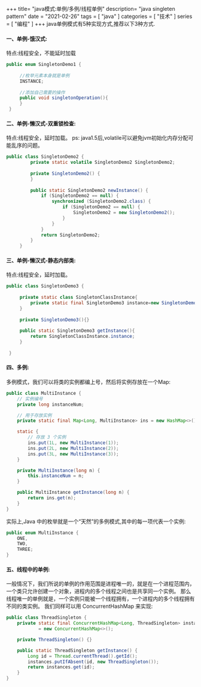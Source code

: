 +++
title= "java模式:单例/多例/线程单例"
description= "java singleten pattern"
date = "2021-02-26"
tags = [
    "java"
]
categories = [
  "技术"
]
series = [
  "编程"
]
+++
 java单例模式有5种实现方式,推荐以下3种方式. 

#### 一、单例-饿汉式:

特点:线程安全，不能延时加载
```java
public enum SingletonDemo1 {
      
     //枚举元素本身就是单例
     INSTANCE;
      
     //添加自己需要的操作
     public void singletonOperation(){     
     }
 }
```

#### 二、单例-懒汉式-双重锁检查:

特点:线程安全，延时加载。
ps: java1.5后,volatile可以避免jvm初始化内存分配可能乱序的问题。

```java
public class SingletonDemo2 {
         private static volatile SingletonDemo2 SingletonDemo2;
  
         private SingletonDemo2() {
         }
  
         public static SingletonDemo2 newInstance() {
             if (SingletonDemo2 == null) {
                 synchronized (SingletonDemo2.class) {
                     if (SingletonDemo2 == null) {
                         SingletonDemo2 = new SingletonDemo2();
                     }
                 }
             }
             return SingletonDemo2;
         }
     }

```
#### 三、单例-懒汉式-静态内部类:

特点:线程安全，延时加载。

```java
public class SingletonDemo3 {
      
     private static class SingletonClassInstance{
         private static final SingletonDemo3 instance=new SingletonDemo3();
     }
      
     private SingletonDemo3(){}
      
     public static SingletonDemo3 getInstance(){
         return SingletonClassInstance.instance;
     }
      
 }

```

#### 四、多例:
多例模式，我们可以将类的实例都编上号，然后将实例存放在一个Map:

```java
public class MultiInstance {
    // 实例编号
    private long instanceNum;

    // 用于存放实例
    private static final Map<Long, MultiInstance> ins = new HashMap<>();

    static {
        // 存放 3 个实例
        ins.put(1L, new MultiInstance(1));
        ins.put(2L, new MultiInstance(2));
        ins.put(3L, new MultiInstance(3));
    }

    private MultiInstance(long n) {
        this.instanceNum = n;
    }

    public MultiInstance getInstance(long n) {
        return ins.get(n);
    }
}
```
实际上,Java 中的枚举就是一个“天然”的多例模式,其中的每一项代表一个实例:

```java
public enum MultiInstance {
    ONE,
    TWO,
    THREE;
}
```
#### 五、线程中的单例:
一般情况下，我们所说的单例的作用范围是进程唯一的，就是在一个进程范围内，一个类只允许创建一个对象，进程内的多个线程之间也是共享同一个实例。
那么线程唯一的单例就是，一个实例只能被一个线程拥有，一个进程内的多个线程拥有不同的类实例。
我们同样可以用 ConcurrentHashMap 来实现:

```java
public class ThreadSingleton {
    private static final ConcurrentHashMap<Long, ThreadSingleton> instances
            = new ConcurrentHashMap<>();

    private ThreadSingleton() {}

    public static ThreadSingleton getInstance() {
        Long id = Thread.currentThread().getId();
        instances.putIfAbsent(id, new ThreadSingleton());
        return instances.get(id);
    }
}
```
